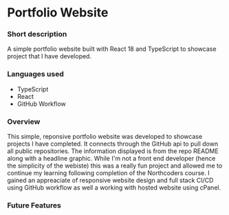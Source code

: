 # Portfolio Website

### Short description

A simple portfolio website built with React 18 and TypeScript to showcase project that I have developed. 

### Languages used

- TypeScript
- React
- GitHub Workflow

### Overview

This simple, reponsive portfolio website was developed to showcase projects I have completed. It connects through the GitHub api to pull down all public repositories. The information displayed is from the repo README along with a headline graphic. While I'm not a front end developer (hence the simplicity of the webiste) this was a really fun project and allowed me to continue my learning following completion of the Northcoders course. I gained an appreaciate of responsive website design and full stack CI/CD using GitHub workflow as well a working with hosted website using cPanel.

### Future Features
